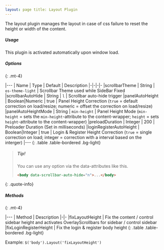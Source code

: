 ```yaml
---
layout: page title: Layout Plugin
---
```


The layout plugin manages the layout in case of css failure to reset the height or width of the content.

##### Usage
This plugin is activated automatically upon window load.

##### Options

{: .mt-4}

|--- | Name | Type | Default | Description |-|-|-|- |scrollbarTheme | String | `os-theme-light` | Scrollbar Theme used
while SideBar Fixed |scrollbarAutoHide | String | `l` | Scrollbar auto-hide trigger |panelAutoHeight | Boolean\|Numeric
| true | Panel Height Correction (`true` = default correction on load/resize; numeric = offset the correction on
load/resize)
|panelAutoHeightMode | String | `min-height` | Panel Height Mode (`min-height` = sets the `min-height`-attribute to the
content-wrapper; `height` = sets `height`-attribute to the content-wrapper)
|preloadDuration | Integer | 200 | Preloader Duration (Set in milliseconds)
|loginRegisterAutoHeight | Boolean\|Integer | true | Login & Register Height Correction (`true` = single correction on
load; integer = correction with a interval based on the interger)
|--- {: .table .table-bordered .bg-light}

> ##### Tip!
> You can use any option via the data-attributes like this.
> ```html
> <body data-scrollbar-auto-hide="n">...</body>
> ```
{: .quote-info}

##### Methods

{: .mt-4}

|--- | Method | Description |-|- |fixLayoutHeight | Fix the content / control sidebar height and activates
OverlayScrollbars for sidebar / control sidebar |fixLoginRegisterHeight | Fix the login & register body height {: .table
.table-bordered .bg-light}

Example: `$('body').Layout('fixLayoutHeight')`

